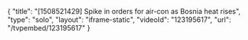 {
    "title": "[1508521429] Spike in orders for air-con as Bosnia heat rises",
    "type": "solo",
    "layout": "iframe-static",
    "videoId": "123195617",
    "url": "\/tvpembed\/123195617"
}